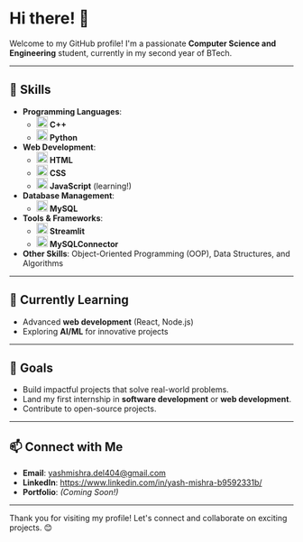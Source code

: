 # Hi there! 👋

Welcome to my GitHub profile! I'm a passionate **Computer Science and Engineering** student, currently in my second year of BTech.

---

## 🚀 Skills

- **Programming Languages**:
  - <img src="https://cdn.jsdelivr.net/gh/devicons/devicon/icons/cplusplus/cplusplus-original.svg" alt="C++ Icon" width="20" height="20"/> **C++**
  - <img src="https://cdn.jsdelivr.net/gh/devicons/devicon/icons/python/python-original.svg" alt="Python Icon" width="20" height="20"/> **Python**
- **Web Development**:
  - <img src="https://cdn.jsdelivr.net/gh/devicons/devicon/icons/html5/html5-original.svg" alt="HTML Icon" width="20" height="20"/> **HTML**
  - <img src="https://cdn.jsdelivr.net/gh/devicons/devicon/icons/css3/css3-original.svg" alt="CSS Icon" width="20" height="20"/> **CSS**
  - <img src="https://cdn.jsdelivr.net/gh/devicons/devicon/icons/javascript/javascript-original.svg" alt="JavaScript Icon" width="20" height="20"/> **JavaScript** (learning!)
- **Database Management**:
  - <img src="https://cdn.jsdelivr.net/gh/devicons/devicon/icons/mysql/mysql-original.svg" alt="MySQL Icon" width="20" height="20"/> **MySQL**
- **Tools & Frameworks**:
  - <img src="https://streamlit.io/images/brand/streamlit-mark-color.png" alt="Streamlit Icon" width="20" height="20"/> **Streamlit**
  - <img src="https://axtesys.at/siemens/edge/sqlconnector/assets/images/mysql_icon-c99ec94e2b3988cff79e763d976e6b35.png" alt="MySQLConnector Icon" width="20" height="20"/> **MySQLConnector**
- **Other Skills**: Object-Oriented Programming (OOP), Data Structures, and Algorithms


---

## 🌱 Currently Learning

- Advanced **web development** (React, Node.js)
- Exploring **AI/ML** for innovative projects

---

## 🎯 Goals

- Build impactful projects that solve real-world problems.
- Land my first internship in **software development** or **web development**.
- Contribute to open-source projects.

---

## 📫 Connect with Me

- **Email**: yashmishra.del404@gmail.com
- **LinkedIn**: https://www.linkedin.com/in/yash-mishra-b9592331b/
- **Portfolio**:  _(Coming Soon!)_

---

Thank you for visiting my profile! Let's connect and collaborate on exciting projects. 😊
